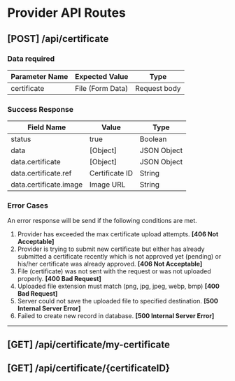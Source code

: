 # Provider API Routes

## [POST] **/api/certificate**

### **Data required**

Parameter Name | Expected Value   | Type
-------------- | ---------------- | ----
certificate    | File (Form Data) | Request body

### **Success Response**

Field Name             | Value                  | Type
---------------------- | ---------------------- | -----------
status                 | true                   | Boolean
data                   | [Object]               | JSON Object
data.certificate       | [Object]               | JSON Object
data.certificate.ref   | Certificate ID         | String
data.certificate.image | Image URL              | String


### **Error Cases**

An error response will be send if the following conditions are met.

1. Provider has exceeded the max certificate upload attempts. **[406 Not Acceptable]**
2. Provider is trying to submit new certificate but either has already submitted a certificate recently which is not approved yet (pending) or his/her certificate was already approved. **[406 Not Acceptable]**
3. File (certificate) was not sent with the request or was not uploaded properly. **[400 Bad Request]**
4. Uploaded file extension must match (png, jpg, jpeg, webp, bmp) **[400 Bad Request]**
5. Server could not save the uploaded file to specified destination. **[500 Internal Server Error]**
6. Failed to create new record in database. **[500 Internal Server Error]**

____________________________________________________________

## [GET]  /api/certificate/my-certificate
## [GET]  /api/certificate/{certificateID}